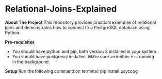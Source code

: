 # Relational-Joins-Explained

**About The Project**
This repository provides practical examples of relational joins and demonstrates how to connect to a PostgreSQL database using Python.

**Pre-requisites**
- You should have python and pip, both version 3 installed in your system.
- You should have postgresql installed. Make sure an instance is running in the background.

**Setup**
Run the following command on terminal:
pip install psycopg


